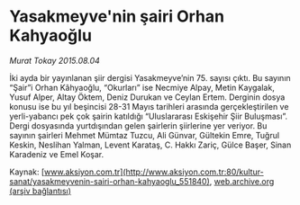 # Yasakmeyve'nin şairi Orhan Kahyaoğlu

*Murat Tokay 2015.08.04*

<div class="pNewsDetailMainContent" itemprop="articleBody">
 <p>
  İki ayda bir yayınlanan şiir dergisi Yasakmeyve’nin 75. sayısı çıktı. Bu sayının  “Şair”i Orhan Kâhyaoğlu, “Okurları” ise Necmiye Alpay, Metin Kaygalak, Yusuf Alper, Altay Öktem, Deniz Durukan ve Ceylan Ertem. Derginin dosya konusu ise bu yıl beşincisi 28-31 Mayıs tarihleri arasında gerçekleştirilen ve yerli-yabancı pek çok şairin katıldığı “Uluslararası Eskişehir Şiir Buluşması”. Dergi dosyasında yurtdışından gelen şairlerin şiirlerine yer veriyor. Bu sayının şairleri Mehmet Mümtaz Tuzcu, Ali Günvar, Gültekin Emre, Tuğrul Keskin, Neslihan Yalman, Levent Karataş, C. Hakkı Zariç, Gülce Başer, Sinan Karadeniz ve Emel Koşar.
 </p>
</div>


Kaynak: [www.aksiyon.com.tr](http://www.aksiyon.com.tr:80/kultur-sanat/yasakmeyvenin-sairi-orhan-kahyaoglu_551840), [web.archive.org (arşiv bağlantısı)](http://web.archive.org/web/20150902233002/http://www.aksiyon.com.tr:80/kultur-sanat/yasakmeyvenin-sairi-orhan-kahyaoglu_551840)
